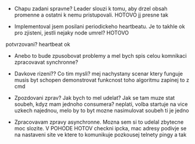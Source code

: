 - Chapu zadani spravne? Leader slouzi k tomu, aby drzel obsah promenne a ostatni k nemu pristupovali. HOTOVO
jj presne tak


- Implementoval jsem posilani periodickeho heartbeatu. Je to takhle ok pro zjisteni, jestli nejaky node umrel? HOTOVO

potvrzovani? heartbeat ok

- Anebo to bude zpusobovat problemy a mel bych spis celou komnikaci zpracovavat synchronne?


- Davkove rizeni?? Co tim mysli?
mej nachystany scenar ktery funguje
musis byt schopen demonstrovat funkcnost toho algoritmu
zapinej to z cmd


- Zpozdovani zprav? Jak bych to mel udelat? Jak se tam muze stat soubeh, kdyz mam jednoho consumera?
neplati, volba startuje na vice uzkech najednou, melo by to byt mozne nasimulovat
soubeh ti je jedno

- Zpracovavam zpravy asynchronne. Mozna sem si to udelal zbytecne moc slozite. V POHODE HOTOV
checkni ipcka, mac adresy
podivje se na nastaveni site ve ktere to komunikuje
pozkousej telnety pingy a tak